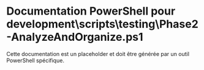 # Documentation PowerShell pour development\scripts\testing\Phase2-AnalyzeAndOrganize.ps1

Cette documentation est un placeholder et doit être générée par un outil PowerShell spécifique.
